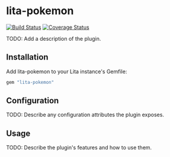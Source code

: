 # lita-pokemon

[![Build Status](https://travis-ci.org/jjasghar/lita-pokemon.png?branch=master)](https://travis-ci.org/jjasghar/lita-pokemon)
[![Coverage Status](https://coveralls.io/repos/jjasghar/lita-pokemon/badge.png)](https://coveralls.io/r/jjasghar/lita-pokemon)

TODO: Add a description of the plugin.

## Installation

Add lita-pokemon to your Lita instance's Gemfile:

``` ruby
gem "lita-pokemon"
```

## Configuration

TODO: Describe any configuration attributes the plugin exposes.

## Usage

TODO: Describe the plugin's features and how to use them.

